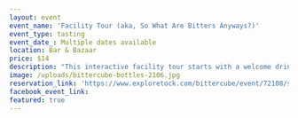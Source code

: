 ```yaml
---
layout: event
event_name: 'Facility Tour (aka, So What Are Bitters Anyways?)'
event_type: tasting
event_date_: Multiple dates available
location: Bar & Bazaar
price: $14
description: "This interactive facility tour starts with a welcome drink in the Bazaar. We will go behind the scenes in the production facility, where we will navigate the entire bitters-making process from raw botanicals to bottling. We'll also make a stop at the R&D lab for a taste of something we are currently working on. The tour finishes with a cocktail of your choice from the Bazaar and a\_bitters demonstration, during which you'll lick and smell your own hands in front of strangers. Trust us, it's cool and not weird at all.\nAll tour guests get 10% off Bittercube products in the Bazaar."
image: /uploads/bittercube-bottles-2106.jpg
reservation_link: 'https://www.exploretock.com/bittercube/event/72108/so-what-are-bitters-anyway'
facebook_event_link:
featured: true
---
```


